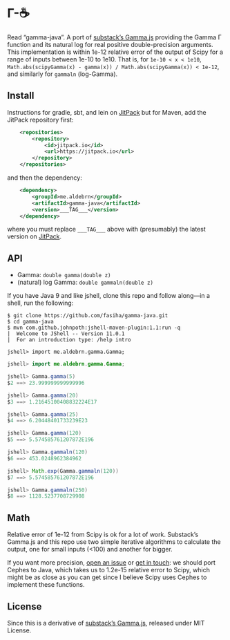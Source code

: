 # Γ-☕️
Read “gamma-java”. A port of [substack’s Gamma.js](https://github.com/substack/gamma.js) providing the Gamma Γ function and its natural log for real positive double-precision arguments. This implementation is within 1e-12 relative error of the output of Scipy for a range of inputs between 1e-10 to 1e10. That is, for `1e-10 < x < 1e10`, `Math.abs(scipyGamma(x) - gamma(x)) / Math.abs(scipyGamma(x)) < 1e-12`, and similarly for `gammaln` (log-Gamma).

## Install
Instructions for gradle, sbt, and lein on [JitPack](https://jitpack.io/#me.aldebrn/gamma-java) but for Maven, add the JitPack repository first:
```xml
	<repositories>
		<repository>
		    <id>jitpack.io</id>
		    <url>https://jitpack.io</url>
		</repository>
	</repositories>
```
and then the dependency:
```xml
	<dependency>
	    <groupId>me.aldebrn</groupId>
	    <artifactId>gamma-java</artifactId>
	    <version>___TAG___</version>
	</dependency>
```
where you must replace `___TAG___` above with (presumably) the latest version on [JitPack](https://jitpack.io/#me.aldebrn/gamma-java).

## API
- Gamma: `double gamma(double z)`
- (natural) log Gamma: `double gammaln(double z)`

If you have Java 9 and like jshell, clone this repo and follow along—in a shell, run the following:
```
$ git clone https://github.com/fasiha/gamma-java.git
$ cd gamma-java
$ mvn com.github.johnpoth:jshell-maven-plugin:1.1:run -q
|  Welcome to JShell -- Version 11.0.1
|  For an introduction type: /help intro

jshell> import me.aldebrn.gamma.Gamma;
```
```java
jshell> import me.aldebrn.gamma.Gamma;

jshell> Gamma.gamma(5)
$2 ==> 23.999999999999996

jshell> Gamma.gamma(20)
$3 ==> 1.21645100408832224E17

jshell> Gamma.gamma(25)
$4 ==> 6.20448401733239E23

jshell> Gamma.gamma(120)
$5 ==> 5.574585761207872E196

jshell> Gamma.gammaln(120)
$6 ==> 453.0248962384962

jshell> Math.exp(Gamma.gammaln(120))
$7 ==> 5.574585761207872E196

jshell> Gamma.gammaln(250)
$8 ==> 1128.5237708729908
```

## Math

Relative error of 1e-12 from Scipy is ok for a lot of work. Substack’s Gamma.js and this repo use two simple iterative algorithms to calculate the output, one for small inputs (<100) and another for bigger.

If you want more precision, [open an issue](https://github.com/fasiha/gamma-java/issues) or [get in touch](https://fasiha.github.io/#contact): we should port Cephes to Java, which takes us to 1.2e-15 relative error to Scipy, which might be as close as you can get since I believe Scipy uses Cephes to implement these functions.

## License

Since this is a derivative of [substack’s Gamma.js](https://github.com/substack/gamma.js), released under MIT License.
